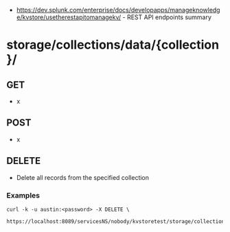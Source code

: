 - https://dev.splunk.com/enterprise/docs/developapps/manageknowledge/kvstore/usetherestapitomanagekv/ - REST API endpoints summary
# storage/collections/data/{collection}/
## GET
- x
## POST
- x
## DELETE
- Delete all records from the specified collection
### Examples
```
curl -k -u austin:<password> -X DELETE \
    https://localhost:8089/servicesNS/nobody/kvstoretest/storage/collections/data/mycollection
```
